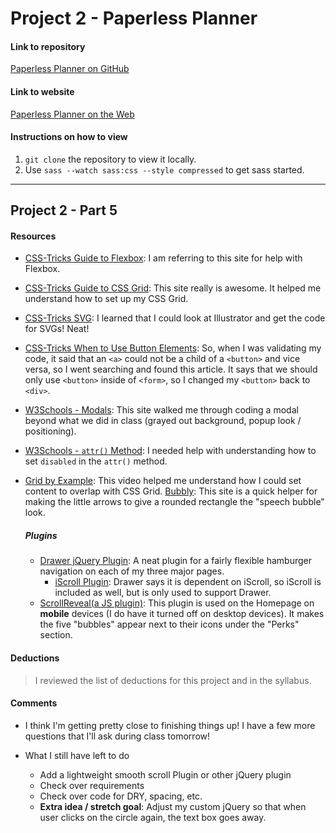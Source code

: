 # Project 2 - Paperless Planner

#### Link to repository
[Paperless Planner on GitHub](https://github.com/bSquaredweb/project-2_bellanca-brittany)

#### Link to website
[Paperless Planner on the Web](http://brittanybellanca.com/advweb2/project2/)

#### Instructions on how to view
1. `git clone` the repository to view it locally.
2. Use `sass --watch sass:css --style compressed` to get sass started.

---
## Project 2 - Part 5

#### Resources
- [CSS-Tricks Guide to Flexbox](https://css-tricks.com/snippets/css/a-guide-to-flexbox/): I am referring to this site for help with Flexbox.
- [CSS-Tricks Guide to CSS Grid](https://css-tricks.com/snippets/css/complete-guide-grid/): This site really is awesome. It helped me understand how to set up my CSS Grid.
- [CSS-Tricks SVG](https://css-tricks.com/using-svg/): I learned that I could look at Illustrator and get the code for SVGs! Neat!
- [CSS-Tricks When to Use Button Elements](https://css-tricks.com/use-button-element/): So, when I was validating my code, it said that an `<a>` could not be a child of a `<button>` and vice versa, so I went searching and found this article. It says that we should only use `<button>` inside of `<form>`, so I changed my `<button>` back to `<div>`.
- [W3Schools - Modals](https://www.w3schools.com/howto/howto_css_modals.asp): This site walked me through coding a modal beyond what we did in class (grayed out background, popup look / positioning).
- [W3Schools - `attr()` Method](https://www.w3schools.com/jquery/html_attr.asp): I needed help with understanding how to set `disabled` in the `attr()` method.
- [Grid by Example](https://gridbyexample.com/learn/2016/12/20/learning-grid-day20/): This video helped me understand how I could set content to overlap with CSS Grid.
[Bubbly](https://leaverou.github.io/bubbly/): This site is a quick helper for making the little arrows to give a rounded rectangle the "speech bubble" look.

  ##### Plugins
  - [Drawer jQuery Plugin](https://github.com/blivesta/drawer/): A neat plugin for a fairly flexible hamburger navigation on each of my three major pages.
    - [iScroll Plugin](https://github.com/cubiq/iscroll#configuring-the-iscroll): Drawer says it is dependent on iScroll, so iScroll is included as well, but is only used to support Drawer.
  - [ScrollReveal(a JS plugin)](https://scrollrevealjs.org/): This plugin is used on the Homepage on **mobile** devices (I do have it turned off on desktop devices). It makes the five "bubbles" appear next to their icons under the "Perks" section.

#### Deductions
> I reviewed the list of deductions for this project and in the syllabus.

#### Comments
- I think I'm getting pretty close to finishing things up! I have a few more questions that I'll ask during class tomorrow!


- What I still have left to do
  - Add a lightweight smooth scroll Plugin or other jQuery plugin
  - Check over requirements
  - Check over code for DRY, spacing, etc.
  - **Extra idea / stretch goal**: Adjust my custom jQuery so that when user clicks on the circle again, the text box goes away.
